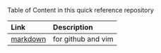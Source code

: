 Table of Content in this quick reference repository

|Link                       |Description        |
|:---                       |:---               |
|[markdown](./markdown.md)  |for github and vim |

